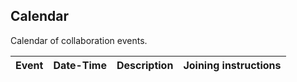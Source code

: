 ## Calendar
Calendar of collaboration events.

| **Event** | **Date-Time** | **Description** | **Joining instructions** |
| :-------- | :------------ | :-------------- | :------- |
